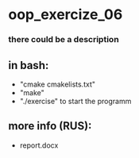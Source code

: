 # oop_exercize_06
### there could be a description

## in bash:
- "cmake cmakelists.txt"
- "make"
- "./exercise" to start the programm

## more info (RUS):
- report.docx
